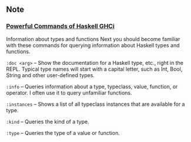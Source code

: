 ## Note

### [Powerful Commands of Haskell GHCi](https://medium.com/@e4p5xml/powerful-commands-of-haskell-ghci-85b7d2c04b87)
Information about types and functions
Next you should become familiar with these commands for querying information about Haskell types and functions.

`:doc <arg>` – Show the documentation for a Haskell type, etc., right in the REPL. Typical type names will start with a capital letter, such as Int, Bool, String and other user-defined types.

`:info` – Queries information about a type, typeclass, value, function, or operator. I often use it to query unfamiliar functions.

`:instances` – Shows a list of all typeclass instances that are available for a type.

`:kind` – Queries the kind of a type.

`:type` – Queries the type of a value or function.